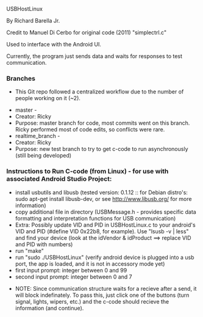 USBHostLinux

By Richard Barella Jr.

Credit to Manuel Di Cerbo for original code (2011) "simplectrl.c"

Used to interface with the Android UI.

Currently, the program just sends data and waits for responses to test communication.

### Branches
- This Git repo followed a centralized workflow due to the number of people working on it (~2).
 
* master -
 * Creator: Ricky
 * Purpose: master branch for code, most commits went on this branch. Ricky performed most of code edits, so conflicts were rare.
* realtime_branch -
 * Creator: Ricky
 * Purpose: new test branch to try to get c-code to run asynchronously (still being developed)

### Instructions to Run C-code (from Linux) - for use with associated Android Studio Project:

- install usbutils and libusb (tested version: 0.1.12 :: for Debian distro's: sudo apt-get install libusb-dev, or see http://www.libusb.org/ for more information)
- copy additional file in directory (USBMessage.h - provides specific data formatting and interpretation functions for USB communication)
- Extra: Possibly update VID and PID in USBHostLinux.c to your android's VID and PID (#define VID 0x22b8, for example). Use "lsusb -v | less" and find your device (look at the idVendor & idProduct ==> replace VID and PID with numbers)
- run "make"
- run "sudo ./USBHostLinux" (verify android device is plugged into a usb port, the app is loaded, and it is not in accessory mode yet)
 - first input prompt: integer between 0 and 99
 - second input prompt: integer between 0 and 7
  * NOTE: Since communication structure waits for a recieve after a send, it will block indefinately. To pass this, just click one of the buttons (turn signal, lights, wipers, etc.) and the c-code should recieve the information (and continue).
